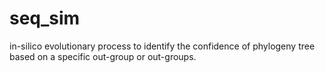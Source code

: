 # seq_sim
in-silico evolutionary process to identify the confidence of phylogeny tree based on a specific out-group or out-groups. 

